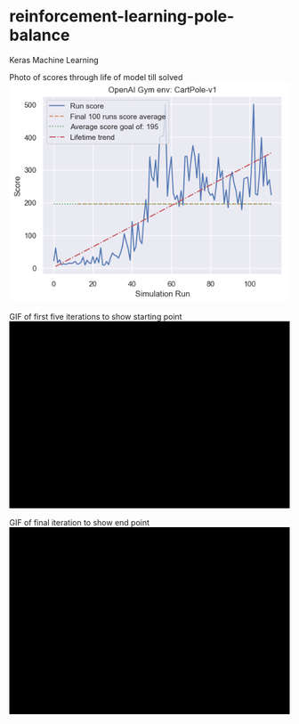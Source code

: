 # reinforcement-learning-pole-balance
Keras Machine Learning

Photo of scores through life of model till solved
![Alt text](scores.png?raw=true "Title")

GIF of first five iterations to show starting point
![Alt text](FirstFiveIterations.gif?raw=true "Title")

GIF of final iteration to show end point
![Alt text](RunningModelExample.gif?raw=true "Title")



<p align="center">
  <img RunningModelExample.gif/>
</p>

<p align="center">
  <img /RunningModelExample.gif>
</p>
